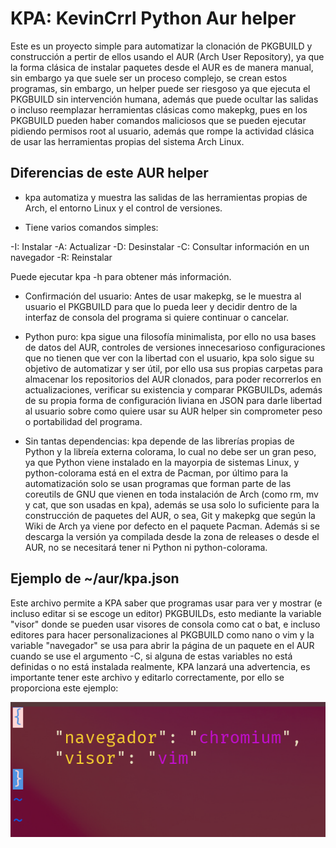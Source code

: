 # KPA: KevinCrrl Python Aur helper

Este es un proyecto simple para automatizar la clonación de PKGBUILD y construcción a pertir de ellos usando el AUR (Arch User Repository), ya que la forma clásica de instalar paquetes desde el AUR es de manera manual, sin embargo ya que suele ser un proceso complejo, se crean estos programas, sin embargo, un helper puede ser riesgoso ya que ejecuta el PKGBUILD sin intervención humana, además que puede ocultar las salidas o incluso reemplazar herramientas clásicas como makepkg, pues en los PKGBUILD pueden haber comandos maliciosos que se pueden ejecutar pidiendo permisos root al usuario, además que rompe la actividad clásica de usar las herramientas propias del sistema Arch Linux.

## Diferencias de este AUR helper

- kpa automatiza y muestra las salidas de las herramientas propias de Arch, el entorno Linux y el control de versiones.

- Tiene varios comandos simples:

-I: Instalar
-A: Actualizar
-D: Desinstalar
-C: Consultar información en un navegador
-R: Reinstalar

Puede ejecutar kpa -h para obtener más información.

- Confirmación del usuario: Antes de usar makepkg, se le muestra al usuario el PKGBUILD para que lo pueda leer y decidir dentro de la interfaz de consola del programa si quiere continuar o cancelar.

- Python puro: kpa sigue una filosofía minimalista, por ello no usa bases de datos del AUR, controles de versiones innecesarioso configuraciones que no tienen que ver con la libertad con el usuario, kpa solo sigue su objetivo de automatizar y ser útil, por ello usa sus propias carpetas para almacenar los repositorios del AUR clonados, para poder recorrerlos en actualizaciones, verificar su existencia y comparar PKGBUILDs, además de su propia forma de configuración liviana en JSON para darle libertad al usuario sobre como quiere usar su AUR helper sin comprometer peso o portabilidad del programa.

- Sin tantas dependencias: kpa depende de las librerías propias de Python y la libreía externa colorama, lo cual no debe ser un gran peso, ya que Python viene instalado en la mayorpia de sistemas Linux, y python-colorama está en el extra de Pacman, por último para la automatización solo se usan programas que forman parte de las coreutils de GNU que vienen en toda instalación de Arch (como rm, mv y cat, que son usadas en kpa), además se usa solo lo suficiente para la construcción de paquetes del AUR, o sea, Git y makepkg que según la Wiki de Arch ya viene por defecto en el paquete Pacman. Además si se descarga la versión ya compilada desde la zona de releases o desde el AUR, no se necesitará tener ni Python ni python-colorama.

## Ejemplo de ~/aur/kpa.json

Este archivo permite a KPA saber que programas usar para ver y mostrar (e incluso editar si se escoge un editor) PKGBUILDs, esto mediante la variable "visor" donde se pueden usar visores de consola como cat o bat, e incluso editores para hacer personalizaciones al PKGBUILD como nano o vim y la variable "navegador" se usa para abrir la página de un paquete en el AUR cuando se use el argumento -C, si alguna de estas variables no está definidas o no está instalada realmente, KPA lanzará una advertencia, es importante tener este archivo y editarlo correctamente, por ello se proporciona este ejemplo:

![Archivo ~/aur/kpa.json](docs/json.png)
